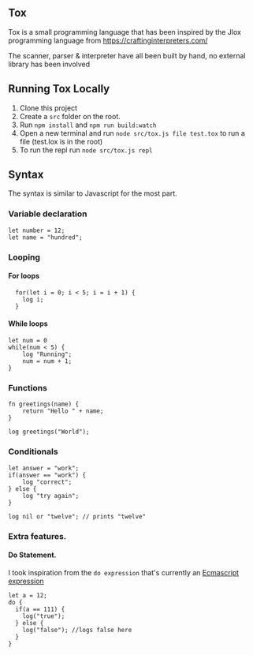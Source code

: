 ## Tox

Tox is a small programming language that has been inspired by the Jlox programming language from https://craftinginterpreters.com/

The scanner, parser & interpreter have all been built by hand, no external library has been involved

## Running Tox Locally

1. Clone this project
2. Create a `src` folder on the root.
3. Run `npm install` and `npm run build:watch`
4. Open a new terminal and run `node src/tox.js file test.tox` to run a file (test.lox is in the root)
5. To run the repl run `node src/tox.js repl`

## Syntax

The syntax is similar to Javascript for the most part.

### Variable declaration

```
let number = 12;
let name = "hundred";
```

### Looping

#### For loops

```
  for(let i = 0; i < 5; i = i + 1) {
    log i;
  }
```

#### While loops

```
let num = 0
while(num < 5) {
    log "Running";
    num = num + 1;
}
```

### Functions

```
fn greetings(name) {
    return "Hello " + name;
}

log greetings("World");
```

### Conditionals

```
let answer = "work";
if(answer == "work") {
    log "correct";
} else {
    log "try again";
}
```

```
log nil or "twelve"; // prints "twelve"
```

### Extra features.

#### Do Statement.
I took inspiration from the `do expression` that's currently an [Ecmascript expression](https://github.com/tc39/proposal-do-expressions) 

```
let a = 12;
do {
  if(a == 111) {
    log("true");
  } else {
    log("false"); //logs false here
  }
}
```
